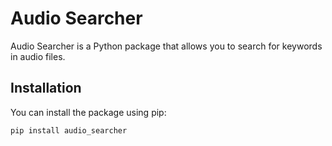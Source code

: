 # Audio Searcher

Audio Searcher is a Python package that allows you to search for keywords in audio files.

## Installation

You can install the package using pip:

```sh
pip install audio_searcher


